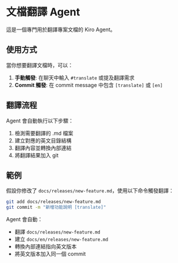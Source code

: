 # 文檔翻譯 Agent

這是一個專門用於翻譯專案文檔的 Kiro Agent。

## 使用方式

當你想要翻譯文檔時，可以：

1. **手動觸發**: 在聊天中輸入 `#translate` 或提及翻譯需求
2. **Commit 觸發**: 在 commit message 中包含 `[translate]` 或 `[en]`

## 翻譯流程

Agent 會自動執行以下步驟：

1. 檢測需要翻譯的 .md 檔案
2. 建立對應的英文目錄結構
3. 翻譯內容並轉換內部連結
4. 將翻譯結果加入 git

## 範例

假設你修改了 `docs/releases/new-feature.md`，使用以下命令觸發翻譯：

```bash
git add docs/releases/new-feature.md
git commit -m "新增功能說明 [translate]"
```

Agent 會自動：
- 翻譯 `docs/releases/new-feature.md`
- 建立 `docs/en/releases/new-feature.md`
- 轉換內部連結指向英文版本
- 將英文版本加入同一個 commit
